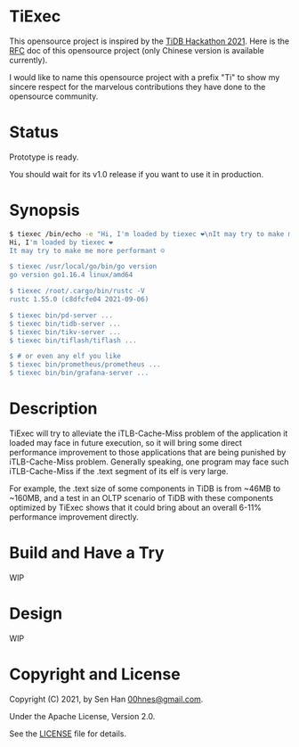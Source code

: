 # TiExec

This opensource project is inspired by the [TiDB Hackathon 2021](https://tidb.io/events/hackathon2021). Here is the [RFC](RFC.md) doc of this opensource project (only Chinese version is available currently).

I would like to name this opensource project with a prefix "Ti" to show my sincere respect for the marvelous contributions they have done to the opensource community.

# Status

Prototype is ready. 

You should wait for its v1.0 release if you want to use it in production.

# Synopsis

```bash
$ tiexec /bin/echo -e "Hi, I'm loaded by tiexec ❤️\nIt may try to make me more performant ☺\n"
Hi, I'm loaded by tiexec ❤️
It may try to make me more performant ☺

$ tiexec /usr/local/go/bin/go version
go version go1.16.4 linux/amd64

$ tiexec /root/.cargo/bin/rustc -V
rustc 1.55.0 (c8dfcfe04 2021-09-06)

$ tiexec bin/pd-server ...
$ tiexec bin/tidb-server ...
$ tiexec bin/tikv-server ...
$ tiexec bin/tiflash/tiflash ...

$ # or even any elf you like
$ tiexec bin/prometheus/prometheus ...
$ tiexec bin/bin/grafana-server ...
```

# Description

TiExec will try to alleviate the iTLB-Cache-Miss problem of the application it loaded may face in future execution, so it will bring some direct performance improvement to those applications that are being punished by iTLB-Cache-Miss problem. Generally speaking, one program may face such iTLB-Cache-Miss if the .text segment of its elf is very large. 

For example, the .text size of some components in TiDB is from ~46MB to ~160MB, and a test in an OLTP scenario of TiDB with these components optimized by TiExec shows that it could bring about an overall 6-11% performance improvement directly.

# Build and Have a Try

WIP

# Design

WIP

# Copyright and License

Copyright (C) 2021, by Sen Han [<00hnes@gmail.com>](mailto:00hnes@gmail.com).

Under the Apache License, Version 2.0.

See the [LICENSE](LICENSE) file for details.